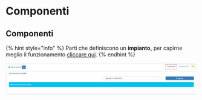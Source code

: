 # Componenti

## Componenti

{% hint style="info" %}
Parti che definiscono un **impianto,** per capirne meglio il funzionamento [cliccare qui](../componenti.md).
{% endhint %}

![Screenshot plugin componenti](../../../.gitbook/assets/screencomponenti%20%285%29%20%282%29%20%282%29.PNG)

